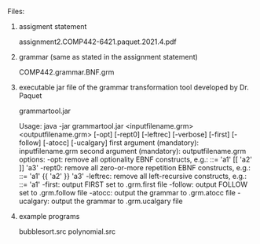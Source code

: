 Files:

1. assigment statement

   assignment2.COMP442-6421.paquet.2021.4.pdf

2. grammar (same as stated in the assignment statement)

   COMP442.grammar.BNF.grm

3. executable jar file of the grammar transformation tool developed by Dr. Paquet

   grammartool.jar

   Usage: java -jar grammartool.jar <inputfilename.grm> <outputfilename.grm> [-opt] [-rept0] [-leftrec] [-verbose] [-first] [-follow] [-atocc] [-ucalgary]
   first argument (mandatory): inputfilename.grm
   second argument (mandatory): outputfilename.grm
   options:
   -opt: remove all optionality EBNF constructs, e.g.: <A1> ::= 'a1' [[ 'a2' ]] 'a3'
   -rept0: remove all zero-or-more repetition EBNF constructs, e.g.: <A1> ::= 'a1' {{ 'a2' }} 'a3'
   -leftrec: remove all left-recursive constructs, e.g.: <A1> ::= <A1> 'a1'
   -first: output FIRST set to .grm.first file
   -follow: output FOLLOW set to .grm.follow file
   -atocc: output the grammar to .grm.atocc file
   -ucalgary: output the grammar to .grm.ucalgary file

4. example programs

   bubblesort.src
   polynomial.src
